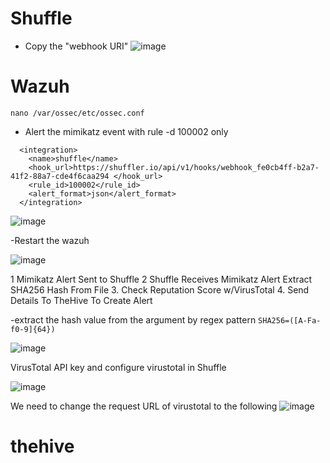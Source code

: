 # Shuffle
- Copy the "webhook URI" 
![image](https://github.com/leonlamsc/Wazuh-with-SOAR/assets/140391766/d636ca07-4eb5-45ae-b201-ee2b669b3947)




# Wazuh
`nano /var/ossec/etc/ossec.conf`
- Alert the mimikatz event with rule -d 100002 only
```
  <integration>
    <name>shuffle</name>
    <hook_url>https://shuffler.io/api/v1/hooks/webhook_fe0cb4ff-b2a7-41f2-88a7-cde4f6caa294 </hook_url>
    <rule_id>100002</rule_id>
    <alert_format>json</alert_format>
  </integration>
```
![image](https://github.com/leonlamsc/Wazuh-with-SOAR/assets/140391766/1909f3ef-0784-43b5-8b1e-fab1fc039ab1)


-Restart the wazuh

![image](https://github.com/leonlamsc/Wazuh-with-SOAR/assets/140391766/0967db9a-e7c4-49c3-aeec-1b4afdde7d03)

1 Mimikatz Alert Sent to Shuffle
2 Shuffle Receives Mimikatz Alert
Extract SHA256 Hash From File
3. Check Reputation Score w/VirusTotal
4. Send Details To TheHive To Create Alert

-extract the hash value from the argument by regex pattern
`SHA256=([A-Fa-f0-9]{64})` 

![image](https://github.com/leonlamsc/Wazuh-with-SOAR/assets/140391766/afdd5fcc-2769-4d22-a19f-d8253c0a1277)

VirusTotal API key and configure virustotal in Shuffle

![image](https://github.com/leonlamsc/Wazuh-with-SOAR/assets/140391766/3058d738-20b3-498e-8ed6-157f65beaec4)

We need to change the request URL of virustotal to the following
![image](https://github.com/leonlamsc/Wazuh-with-SOAR/assets/140391766/b65f6064-e48f-4f7b-a971-5100593277a2)



# thehive
